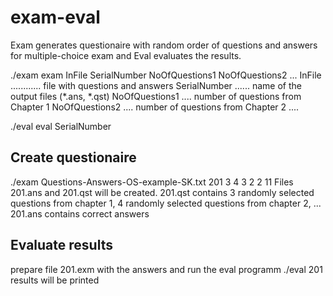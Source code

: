 # exam-eval
Exam generates questionaire with random order of questions and answers for multiple-choice exam and
Eval evaluates the results.

./exam
exam InFile SerialNumber NoOfQuestions1 NoOfQuestions2 ...
InFile ............ file with questions and answers
SerialNumber ...... name of the output files (*.ans, *.qst)
NoOfQuestions1 .... number of questions from Chapter 1
NoOfQuestions2 .... number of questions from Chapter 2
....

./eval
eval SerialNumber


Create questionaire
-------------------
./exam Questions-Answers-OS-example-SK.txt 201 3 4 3 2 2 11
Files 201.ans and 201.qst will be created.
201.qst contains 3 randomly selected questions from chapter 1,
                 4 randomly selected questions from chapter 2,
		 ...
201.ans contains correct answers

Evaluate results
----------------
prepare file 201.exm with the answers and run the eval programm
./eval 201
results will be printed
